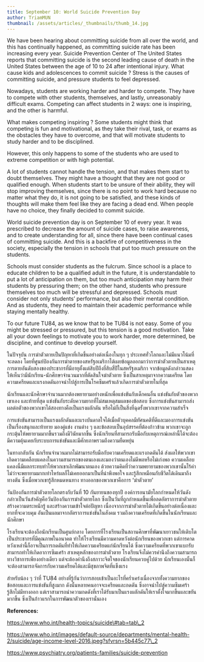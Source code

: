 ```yaml
---
title: September 10: World Suicide Prevention Day
author: TriamMUN
thumbnail: /assets/articles/_thumbnails/thumb_14.jpg
---
```


We have been hearing about committing suicide from all over the world,
and this has continually happened, as committing suicide rate has been
increasing every year. Suicide Prevention Center of The United States
reports that committing suicide is the second leading cause of death in
the United States between the age of 10 to 24 after intentional injury.
What cause kids and adolescences to commit suicide ? Stress is the
causes of committing suicide, and pressure students to feel depressed.

Nowadays, students are working harder and harder to compete. They have
to compete with other students, themselves, and lastly, unreasonably
difficult exams. Competing can affect students in 2 ways: one is
inspiring, and the other is harmful.

What makes competing inspiring ? Some students might think that
competing is fun and motivational, as they take their rival, task, or
exams as the obstacles they have to overcome, and that will motivate
students to study harder and to be disciplined.

However, this only happens to some of the students who are used to
extreme competition or with high potential.

A lot of students cannot handle the tension, and that makes them start
to doubt themselves. They might have a thought that they are not good or
qualified enough. When students start to be unsure of their ability,
they will stop improving themselves, since there is no point to work
hard because no matter what they do, it is not going to be satisfied,
and these kinds of thoughts will make them feel like they are facing a
dead end. When people have no choice, they finally decided to commit
suicide.

World suicide prevention day is on September 10 of every year. It was
prescribed to decrease the amount of suicide cases, to raise awareness,
and to create understanding for all, since there have been continual
cases of committing suicide. And this is a backfire of competitiveness
in the society, especially the tension in schools that put too much
pressure on the students.

Schools must consider students as the fulcrum. Since school is a place
to educate children to be a qualified adult in the future, it is
understandable to put a lot of anticipation on them, but too much
anticipation may harm their students by pressuring them; on the other
hand, students who pressure themselves too much will be stressful and
depressed. Schools must consider not only students’ performance, but
also their mental condition. And as students, they need to maintain
their academic performance while staying mentally healthy.

To our future TU84, as we know that to be TU84 is not easy. Some of you
might be stressed or pressured, but this tension is a good motivation.
Take all your down feelings to motivate you to work harder, more
determined, be discipline, and continue to develop yourself.

ในปัจจุบัน การฆ่าตัวตายเป็นปัญหาที่เกิดขึ้นอย่างต่อเนื่องในทุก ๆ
ประเทศทั่วโลกและไม่มีแนวโน้มที่จะลดลง
โดยที่ศูนย์ป้องกันการฆ่าตายของสหรัฐอเมริกาได้เผยข้อมูลออกมาว่าการฆ่าตัวตายเป็นสาเหตุการตายอันดับสองของประชากรที่มีอายุตั้งแต่สิบปีถึงยี่สิบสี่ปีในสหรัฐอเมริกา
จากข้อมูลดังกล่าวแสดงให้เห็นว่ามีนักเรียน-นักศึกษาจำนวนมากที่ตัดสินใจฆ่าตัวตาย
ซึ่งเป็นสาเหตุมาจากความเครียด
โดยความเครียดและแรงกดดันอาจนำไปสู่การเป็นโรคซึมเศร้าแล้วเกิดการฆ่าตัวตายในที่สุด

นักเรียนและนักศึกษาจำนวนมากต้องพยายามอย่างหนักเพื่อแข่งขันกับเด็กคนอื่น
แข่งขันกับตัวของพวกเขาเอง และท้ายที่สุด
แข่งขันกับระดับความยากที่ไม่สมเหตุสมผลของข้อสอบ
ซึ่งการแข่งขันสามารถส่งผลต่อตัวของพวกเขาได้สองทางคือเป็นแรงผลักดัน
หรือไม่ก็เป็นสิ่งที่ฉุดรั้งพวกเขาจากความสำเร็จ

การแข่งขันสามารถเป็นแรงผลักดันและแรงบันดาลใจได้เมื่อตัวบุคคลมีทัศนคติที่ดีและมองการแข่งขันเป็นเรื่องสนุกและท้าทาย
มองคู่แข่ง งานต่าง ๆ และข้อสอบเป็นอุปสรรคที่ต้องก้าวข้าม
พวกเขาจะถูกกระตุ้นให้พยายามมากขึ้นรวมถึงมีวินัยมากขึ้น
ซึ่งนักเรียนที่สามารถรับมือกับเหตุการณ์เหล่านี้ได้จะต้องมีความคุ้นเคยกับระบบการแข่งขันและมีศักยภาพรวมถึงความยืดหยุ่น

ในทางกลับกัน นักเรียนจำนวนมากไม่สามารถรับมือกับความเครียดและแรงกดดันได้
ส่งผลให้พวกเขาเกิดความเคลือบแคลงในความสามารถของตนเองและมองว่าตนเองไม่ดีพอหรือไม่เก่งพอ
ความเคลือบแคลงนี้มีผลกระทบทำให้พวกเขาเลิกพัฒนาตนเอง
ด้วยความคิดที่ว่าความพยายามของพวกเขานั้นไร้ค่า
ไม่ว่าจะพยายามมากเท่าไหร่ผลก็ไม่เคยออกมาเป็นที่น่าพึงพอใจ
และรู้สึกเหมือนกับชีวิตได้เดินมาถึงทางตัน ซึ่งเมื่อพวกเขารู้สึกหมดหนทาง
ทางออกของพวกเขาคือการ ‘ฆ่าตัวตาย’

วันป้องกันการฆ่าตัวตายโลกตรงกับวันที่ 10 กันยายนของทุกปี
องค์การอนามัยโลกกำหนดให้วันดังกล่าวเป็นวันสำคัญคือวันป้องกันการฆ่าตัวตายโลก
ซึ่งเป็นวันที่ถูกกำหนดขึ้นเพื่อลดอัตราการฆ่าตัวตาย สร้างความตระหนักรู้
และสร้างความเข้าใจต่อปัญหา
เนื่องจากการฆ่าตัวตายได้เกิดขึ้นอย่างต่อเนื่องและยากที่จะควบคุม
อันเป็นผลมาจากอัตราการแข่งขันในสังคม
รวมถึงความเครียดที่เกิดขึ้นในนักเรียนและนักศึกษา

โรงเรียนจะต้องถือนักเรียนเป็นศูนย์กลาง
โดยการที่โรงเรียนเป็นสถานศึกษาที่พัฒนาเยาวชนให้เติบโตเป็นประชากรที่มีคุณภาพในอนาคต
ทำให้โรงเรียนมีความคาดหวังต่อนักเรียนของพวกเขา
แต่การคาดหวังเหล่านี้ก็อาจเป็นการกดดันที่ทำให้เกิดความเครียดแก่นักเรียนได้
ซึ่งความเครียดที่พวกเขาแบกรับสามารถทำให้เกิดอาการซึมเศร้า
สาเหตุหลักของการฆ่าตัวตาย
โรงเรียนจึงไม่ควรคำนึงถึงความสามารถทางวิชาการเพียงอย่างเดียว
แต่จะต้องคำนึงถึงสภาวะจิตใจของนักเรียนควบคู่ไปด้วย
นักเรียนเองนั้นก็จะต้องสามารถจัดการกับความเครียดได้และมีสุขภาพจิตที่แข็งแรง

สำหรับน้อง ๆ ว่าที่ TU84
อย่างที่รู้กันว่าการสอบเข้าเป็นอะไรที่คร่ำเคร่งเนื่องจากทั้งความยากของข้อสอบและการแข่งขันที่สูงมาก
ดังนั้นหลายคนอาจจะเครียดและกดดัน ซึ่งอาจนำไปสู่ความซึมเศร้า
รู้สึกไม่มีทางออก
แต่เราสามารถนำความกดดังที่เราได้รับมาเป็นแรงผลักดันให้เราตั้งใจมากขึ้นและขยันมากขึ้น
ซึ่งเป็นก้าวแรกในการพัฒนาตัวของเรานั่นเอง

**References:**

https://www.who.int/health-topics/suicide\#tab=tab\_2

https://www.who.int/images/default-source/departments/mental-health-2/suicide/age-income-level-2016.jpeg?sfvrsn=5b445c77\_2

https://www.psychiatry.org/patients-families/suicide-prevention
